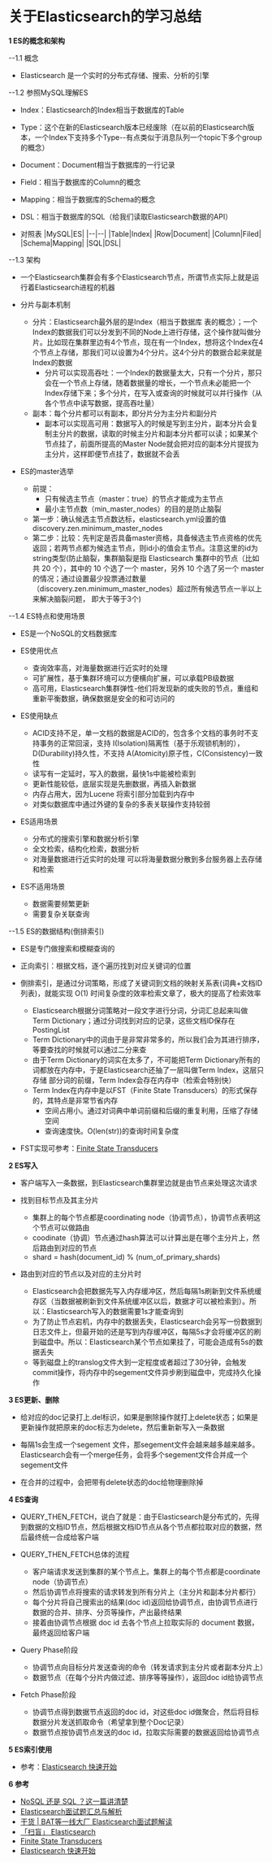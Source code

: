 # 关于Elasticsearch的学习总结

**1 ES的概念和架构**

--1.1 概念

- Elasticsearch 是一个实时的分布式存储、搜索、分析的引擎

--1.2 参照MySQL理解ES

- Index：Elasticsearch的Index相当于数据库的Table

- Type：这个在新的Elasticsearch版本已经废除（在以前的Elasticsearch版本，一个Index下支持多个Type--有点类似于消息队列一个topic下多个group的概念）

- Document：Document相当于数据库的一行记录

- Field：相当于数据库的Column的概念

- Mapping：相当于数据库的Schema的概念

- DSL：相当于数据库的SQL（给我们读取Elasticsearch数据的API）

- 对照表
   |MySQL|ES|
   |--|--|
   |Table|Index|
   |Row|Document|
   |Column|Filed|
   |Schema|Mapping|
   |SQL|DSL|

--1.3 架构

- 一个Elasticsearch集群会有多个Elasticsearch节点，所谓节点实际上就是运行着Elasticsearch进程的机器

- 分片与副本机制
   - 分片：Elasticsearch最外层的是Index（相当于数据库 表的概念）；一个Index的数据我们可以分发到不同的Node上进行存储，这个操作就叫做分片。比如现在集群里边有4个节点，现在有一个Index，想将这个Index在4个节点上存储，那我们可以设置为4个分片。这4个分片的数据合起来就是Index的数据
      - 分片可以实现高吞吐：一个Index的数据量太大，只有一个分片，那只会在一个节点上存储，随着数据量的增长，一个节点未必能把一个Index存储下来；多个分片，在写入或查询的时候就可以并行操作（从各个节点中读写数据，提高吞吐量）
   - 副本：每个分片都可以有副本，即分片分为主分片和副分片
      - 副本可以实现高可用：数据写入的时候是写到主分片，副本分片会复制主分片的数据，读取的时候主分片和副本分片都可以读；如果某个节点挂了，前面所提高的Master Node就会把对应的副本分片提拔为主分片，这样即便节点挂了，数据就不会丢

- ES的master选举
   - 前提：
      - 只有候选主节点（master：true）的节点才能成为主节点
      - 最小主节点数（min_master_nodes）的目的是防止脑裂
   - 第一步：确认候选主节点数达标，elasticsearch.yml设置的值discovery.zen.minimum_master_nodes
   - 第二步：比较：先判定是否具备master资格，具备候选主节点资格的优先返回；若两节点都为候选主节点，则id小的值会主节点。注意这里的id为string类型(防止脑裂，集群脑裂是指 Elasticsearch 集群中的节点（比如共 20 个），其中的 10 个选了一个 master，另外 10 个选了另一个 master 的情况；通过设置最少投票通过数量（discovery.zen.minimum_master_nodes）超过所有候选节点一半以上来解决脑裂问题， 即大于等于3个)

--1.4 ES特点和使用场景

- ES是一个NoSQL的文档数据库

- ES使用优点
   - 查询效率高，对海量数据进行近实时的处理
   - 可扩展性，基于集群环境可以方便横向扩展，可以承载PB级数据
   - 高可用，Elasticsearch集群弹性-他们将发现新的或失败的节点，重组和重新平衡数据，确保数据是安全的和可访问的

- ES使用缺点
   - ACID支持不足，单一文档的数据是ACID的，包含多个文档的事务时不支持事务的正常回滚，支持 I(Isolation)隔离性（基于乐观锁机制的），D(Durability)持久性，不支持 A(Atomicity)原子性，C(Consistency)一致性
   - 读写有一定延时，写入的数据，最快1s中能被检索到
   - 更新性能较低，底层实现是先删数据，再插入新数据
   - 内存占用大，因为Lucene 将索引部分加载到内存中
   - 对类似数据库中通过外键的复杂的多表关联操作支持较弱

- ES适用场景
   - 分布式的搜索引擎和数据分析引擎
   - 全文检索，结构化检索，数据分析
   - 对海量数据进行近实时的处理 可以将海量数据分散到多台服务器上去存储和检索

- ES不适用场景
   - 数据需要频繁更新
   - 需要复杂关联查询

--1.5 ES的数据结构(倒排索引)

- ES是专门做搜索和模糊查询的

- 正向索引：根据文档，逐个遍历找到对应关键词的位置

- 倒排索引，是通过分词策略，形成了关键词到文档的映射关系表(词典+文档ID列表)，就能实现 O(1) 时间复杂度的效率检索文章了，极大的提高了检索效率
   - Elasticsearch根据分词策略对一段文字进行分词，分词汇总起来叫做Term Dictionary；通过分词找到对应的记录，这些文档ID保存在PostingList
   - Term Dictionary中的词由于是非常非常多的，所以我们会为其进行排序，等要查找的时候就可以通过二分来查
   - 由于Term Dictionary的词实在太多了，不可能把Term Dictionary所有的词都放在内存中，于是Elasticsearch还抽了一层叫做Term Index，这层只存储 部分词的前缀，Term Index会存在内存中（检索会特别快）
   - Term Index在内存中是以FST（Finite State Transducers）的形式保存的，其特点是非常节省内存
      - 空间占用小。通过对词典中单词前缀和后缀的重复利用，压缩了存储空间
      - 查询速度快。O(len(str))的查询时间复杂度

- FST实现可参考：[Finite State Transducers](https://www.cnblogs.com/jiu0821/p/7688669.html)

**2 ES写入**

- 客户端写入一条数据，到Elasticsearch集群里边就是由节点来处理这次请求

- 找到目标节点及其主分片
   - 集群上的每个节点都是coordinating node（协调节点），协调节点表明这个节点可以做路由
   - coodinate（协调）节点通过hash算法可以计算出是在哪个主分片上，然后路由到对应的节点
   - shard = hash(document_id) % (num_of_primary_shards)

- 路由到对应的节点以及对应的主分片时
   - Elasticsearch会把数据先写入内存缓冲区，然后每隔1s刷新到文件系统缓存区（当数据被刷新到文件系统缓冲区以后，数据才可以被检索到）。所以：Elasticsearch写入的数据需要1s才能查询到
   - 为了防止节点宕机，内存中的数据丢失，Elasticsearch会另写一份数据到日志文件上，但最开始的还是写到内存缓冲区，每隔5s才会将缓冲区的刷到磁盘中。所以：Elasticsearch某个节点如果挂了，可能会造成有5s的数据丢失
   - 等到磁盘上的translog文件大到一定程度或者超过了30分钟，会触发commit操作，将内存中的segement文件异步刷到磁盘中，完成持久化操作

**3 ES更新、删除**

- 给对应的doc记录打上.del标识，如果是删除操作就打上delete状态；如果是更新操作就把原来的doc标志为delete，然后重新新写入一条数据
   
- 每隔1s会生成一个segement 文件，那segement文件会越来越多越来越多。Elasticsearch会有一个merge任务，会将多个segement文件合并成一个segement文件

- 在合并的过程中，会把带有delete状态的doc给物理删除掉

**4 ES查询**

- QUERY_THEN_FETCH，说白了就是：由于Elasticsearch是分布式的，先得到数据的文档ID节点，然后根据文档ID节点从各个节点都拉取对应的数据，然后最终统一合成给客户端

- QUERY_THEN_FETCH总体的流程
   - 客户端请求发送到集群的某个节点上。集群上的每个节点都是coordinate node（协调节点）
   - 然后协调节点将搜索的请求转发到所有分片上（主分片和副本分片都行）
   - 每个分片将自己搜索出的结果(doc id)返回给协调节点，由协调节点进行数据的合并、排序、分页等操作，产出最终结果
   - 接着由协调节点根据 doc id 去各个节点上拉取实际的 document 数据，最终返回给客户端

- Query Phase阶段
   - 协调节点向目标分片发送查询的命令（转发请求到主分片或者副本分片上）
   - 数据节点（在每个分片内做过滤、排序等等操作），返回doc id给协调节点

- Fetch Phase阶段
   - 协调节点得到数据节点返回的doc id，对这些doc id做聚合，然后将目标数据分片发送抓取命令（希望拿到整个Doc记录）
   - 数据节点按协调节点发送的doc id，拉取实际需要的数据返回给协调节点

**5 ES索引使用**

- 参考：[Elasticsearch 快速开始](https://zhuanlan.zhihu.com/p/79659243)

**6 参考**

- [NoSQL 还是 SQL ？这一篇讲清楚](https://juejin.im/post/5b6d62ddf265da0f491bd200#heading-12)
- [Elasticsearch面试题汇总与解析](https://www.wenyuanblog.com/blogs/elasticsearch-interview-questions.html#toc-heading-2)
- [干货 | BAT等一线大厂 Elasticsearch面试题解读](https://cloud.tencent.com/developer/article/1399962)
- [「扫盲」 Elasticsearch](https://mp.weixin.qq.com/s?__biz=MzI4Njg5MDA5NA==&mid=2247486522&idx=1&sn=7b6080756d0711c646fb47d5db49fc97&chksm=ebd74d3bdca0c42d35f7eef97e4f925a20cc82b07ca7aeba21f83ba56135ab2dd1ad73238b72&token=1963867963&lang=zh_CN#rd)
- [Finite State Transducers](https://www.cnblogs.com/jiu0821/p/7688669.html)
- [Elasticsearch 快速开始](https://zhuanlan.zhihu.com/p/79659243)